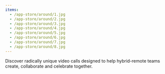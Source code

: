 ```yaml
---
items:
  - /app-store/around/1.jpg
  - /app-store/around/2.jpg
  - /app-store/around/3.jpg
  - /app-store/around/4.jpg
  - /app-store/around/5.jpg
  - /app-store/around/6.jpg
  - /app-store/around/7.jpg
  - /app-store/around/8.jpg
---
```


Discover radically unique video calls designed to help hybrid-remote teams create, collaborate and celebrate together.
